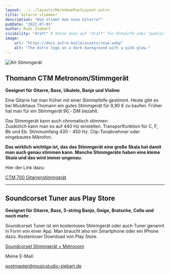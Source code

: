 ```yaml
---
layout: ../../layouts/MarkdownPostLayout.astro
title: Gitarre stimmen!
description: "Wie stimmt man eine Gitarre?"
pubDate: "2022-07-01"
author: Rudi Ziebart
visibility: "draft" # Setze dies auf "draft" für Entwürfe oder "public" für veröffentlichte Seiten
image:
    url: "https://docs.astro.build/assets/rose.webp"
    alt: "The Astro logo on a dark background with a pink glow."
---
```

<!-- Das ist der Slot -->

![Alt-Stimmgerät](/images/Tuner_230x181.webp "Tuner")

## Thomann CTM Metronom/Stimmgerät
**Geeignet für Gitarre, Bass, Ukulele, Banjo und Violine** 

<p>Eine Gitarre hat man früher mit einer Stimmpfeife gestimmt. Heute gibt es bei Musikhaus Thomann ein gutes Stimmgerät für 9,90 € zu kaufen. Früher hat man für ein Stimmgerät 90,- DM bezahlt.</p>
 
<p>Das Stimmgerät kann auch chromatisch stimmen.<br>
Zusätzlich kann man es auf 440 Hz einstellen. Transportfunktion für C, F, Bb und Eb. Stimmumfang 
430 - 450 Hz. Clip-Tonabnehmer oder eingebautes Mikrofon.</p>

**Das wirklich wichtige ist, das das Stimmgerät eine große Skala hat damit man auch genau stimmen kann. Manche Stimmgeräte haben eine kleine Skala und das wird immer ungenau.**
<p>Hier der Link dazu:</p> 

<a 
    href="https://www.thomann.de/de/thomann_ctm700.htm"
    class="normal-links"
    target="_blank"
    >CTM 700 Gitarrenstimmgerät
</a>

---

## Soundcorset Tuner aus Play Store
**Geeignet für Gitarre, Bass, 5-string Banjo, Geige, Bratsche, Cello und noch mehr.**

<p>Soundcorset Tuner ist ein kostenloses Stimmgerät oder auch Tuner genannt in Form von einer App. Man braucht also ein Smartphone oder ein IPhone dazu. Kostenloser Download von Play Store.</p>

<a
    href="https://play.google.com/store/search?q=soundcorset+stimmger%C3%A4t+und+metronom&c=apps"
    class="normal-links"
    target="_blank"
    >Soundcorset Stimmgerät + Metronom
</a>

<p>Meine E-Mail:</p>

<postmaster@musicstudio-ziebart.de>